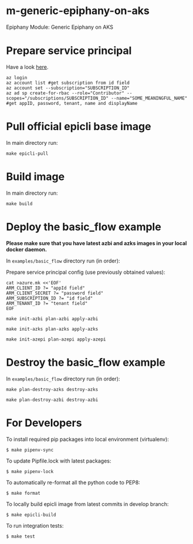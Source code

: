 # m-generic-epiphany-on-aks

Epiphany Module: Generic Epiphany on AKS

# Prepare service principal

Have a look [here](https://www.terraform.io/docs/providers/azurerm/guides/service_principal_client_secret.html).

```shell
az login
az account list #get subscription from id field
az account set --subscription="SUBSCRIPTION_ID"
az ad sp create-for-rbac --role="Contributor" --scopes="/subscriptions/SUBSCRIPTION_ID" --name="SOME_MEANINGFUL_NAME" #get appID, password, tenant, name and displayName
```

# Pull official epicli base image

In main directory run:

```shell
make epicli-pull
```

# Build image

In main directory run:

```shell
make build
```

# Deploy the basic\_flow example

__Please make sure that you have latest azbi and azks images in your local docker daemon.__

In `examples/basic_flow` directory run (in order):

Prepare service principal config (use previously obtained values):

```shell
cat >azure.mk <<'EOF'
ARM_CLIENT_ID ?= "appId field"
ARM_CLIENT_SECRET ?= "password field"
ARM_SUBSCRIPTION_ID ?= "id field"
ARM_TENANT_ID ?= "tenant field"
EOF
```

```shell
make init-azbi plan-azbi apply-azbi
```

```shell
make init-azks plan-azks apply-azks
```

```shell
make init-azepi plan-azepi apply-azepi
```

# Destroy the basic\_flow example

In `examples/basic_flow` directory run (in order):

```shell
make plan-destroy-azks destroy-azks
```

```shell
make plan-destroy-azbi destroy-azbi
```

# For Developers

To install required pip packages into local environment (virtualenv):
```shell
$ make pipenv-sync
```

To update Pipfile.lock with latest packages:
```shell
$ make pipenv-lock
```

To automatically re-format all the python code to PEP8:
```shell
$ make format
```

To locally build epicli image from latest commits in develop branch:
```shell
$ make epicli-build
```

To run integration tests:
```shell
$ make test
```
